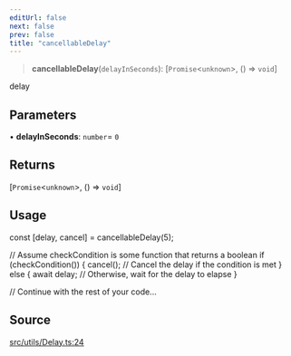```yaml
---
editUrl: false
next: false
prev: false
title: "cancellableDelay"
---
```


> **cancellableDelay**(`delayInSeconds`): [`Promise`\<`unknown`\>, () => `void`]

delay

## Parameters

• **delayInSeconds**: `number`= `0`

## Returns

[`Promise`\<`unknown`\>, () => `void`]

## Usage

const [delay, cancel] = cancellableDelay(5);

// Assume checkCondition is some function that returns a boolean
if (checkCondition()) {
  cancel();  // Cancel the delay if the condition is met
} else {
  await delay;  // Otherwise, wait for the delay to elapse
}

// Continue with the rest of your code...

## Source

[src/utils/Delay.ts:24](https://github.com/relishinc/dill-pixel/blob/10f512f7f577ca5e74162827f11215b28df5ca97/src/utils/Delay.ts#L24)
